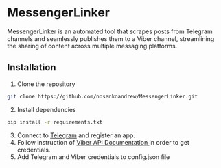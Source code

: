 # MessengerLinker

MessengerLinker is an automated tool that scrapes posts from Telegram channels and seamlessly publishes them to a Viber channel, streamlining the sharing of content across multiple messaging platforms.

## Installation

1. Clone the repository
```bash
git clone https://github.com/nosenkoandrew/MessengerLinker.git
```
2. Install dependencies 

```bash
pip install -r requirements.txt
```

3. Connect to [Telegram](https://my.telegram.org/) and register an app.
4. Follow instruction of [Viber API Documentation ](https://developers.viber.com/docs/tools/channels-post-api/#prerequisites) in order to get credentials. 
5. Add Telegram and Viber credentials to config.json file
